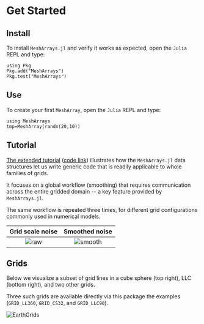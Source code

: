 # Get Started

## Install

To install `MeshArrays.jl` and verify it works as expected, open the `Julia` REPL and type:

```
using Pkg
Pkg.add("MeshArrays")
Pkg.test("MeshArrays")
```

## Use

To create your first `MeshArray`, open the `Julia` REPL and type:

```
using MeshArrays
tmp=MeshArray(randn(20,10))
```

## Tutorial

[The extended tutorial](basics.html) ([code link](https://raw.githubusercontent.com/JuliaClimate/MeshArrays.jl/master/examples/basics.jl)) illustrates how the `MeshArrays.jl` data structures let us write generic code that is readily applicable to whole families of grids. 

It focuses on a global workflow (smoothing) that requires communication across the entire gridded domain -- a key feature provided by `MeshArrays.jl`.

The same workflow is repeated three times, for different grid configurations commonly used in numerical models.

Grid scale noise           |  Smoothed noise
:------------------------------:|:---------------------------------:
![raw](https://user-images.githubusercontent.com/20276764/118325229-2d883d80-b4d1-11eb-953b-ddbb11bcfe1b.png)  |  ![smooth](https://user-images.githubusercontent.com/20276764/118325093-f31ea080-b4d0-11eb-8c6e-8cd0cc2cc255.png)

## Grids

Below we visualize a subset of grid lines in a cube sphere (top right), LLC (bottom right), and two other grids. 

Three such grids are available directly via this package 
 the examples (`GRID_LL360`, `GRID_CS32`, and `GRID_LLC90`).

![EarthGrids](https://raw.githubusercontent.com/gaelforget/MeshArrays.jl/master/docs/images/sphere_all.png)


